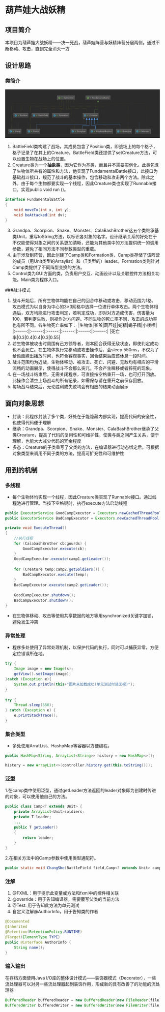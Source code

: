 # 葫芦娃大战妖精

## 项目简介
本项目为葫芦娃大战妖精——决一死战，葫芦娃阵营与妖精阵营分居两侧，通过不断移动、攻击，直到完全消灭一方

## 设计思路
### 类简介
![1](readme_picture/class.PNG)<!-- .element width="80%" height="65%" -->
1. BattleField类构建了战场，其成员包含了Position类，即战场上的每个格子，格子记录了在其上的Creature。BattleField类还提供了setCreature方法，可以设置生物在战场上的位置。
2. Creature类为一个**抽象类**，因为它作为基类，而且并不需要实例化。此类包含了生物体所共有的属性和方法，他实现了FundamentalBattle接口，此接口为基础战斗接口，规范了战斗的基本操作，包含移动和攻击两个方法。除此之外，由于每个生物都要实现一个线程，因此Creature类也实现了Runnable接口，实现public void run ()。
```java
interface FundamentalBattle
{
    void moveTo(int x, int y);
    void beAttacked(int dv);
}
```
3. Grandpa、Scorpion、Snake、Monster、CalaBashBrother这五个类继承基类Unit，重写toString方法，以标识各对象的名字。设计继承关系的好处在于不仅能使得对象之间的关系更加清晰，还能为其他类中的方法提供统一的调用参数，避免了相同方法不同参数类型的重载。
4. 由于涉及到阵营，因此创建了Camp类和Formation类，Camp类存储了该阵营的成员（用Unit类型的Arraylist）和（T类型的）leader。Formation类则针对Camp类提供了不同阵型变换的方法。
5. Control类为GUI方面的类，负责用户交互、动画设计以及关联控件方法相关功能。Main类为程序入口。

###战斗模式
1. 战斗开始后，所有生物体均能在自己的回合中移动或攻击，移动范围为1格，攻击模式为以自身为中心的3×3网格中选择一位进行单体攻击。两个生物体相遇后，双方均能进行攻击判定，若判定成功，即对对方造成伤害，伤害量为100，若判定失败，则视作对方闪避。不同生物的死亡率不同，攻击的成功率也有所不同。各生物死亡率如下：
|生物体|爷爷|葫芦娃|蛇精|蝎子精|小喽啰|
|:------:|:------:|:------:|:------:|:------:|:------:|
|死亡率|0.3|0.4|0.4|0.3|0.55|
2. 若生物体被攻击时周围有己方领导者，则本回合获得无敌状态，即使判定成功也不会死亡。在生物体执行完移动或攻击操作后，会sleep 550ms，不仅为了给动画腾出播放时间，也符合客观事实，回合结束后应该休息一段时间。
3. 战斗范围均为近战，生物体移动、被攻击、死亡、闪避、无敌均有相应的平滑流畅的动画展示，使得战斗不会那么突兀，不会产生瞬移或者猝死的现象。
4. 在一场战斗结束后，无需关闭程序，可直接按空格重开一场，也可打开回放。此操作会清空上场战斗的所有记录，如需保存请在重开之前保存回放。
5. 每场战斗结束后，无论胜利或失败均会有相应的结果动画展示

## 面向对象思想
 - 封装：此程序封装了多个类，好处在于能隐藏内部实现，提高代码的安全性，也使得代码便于理解
 - 继承：Grandpa、Scorpion、Snake、Monster、CalaBashBrother继承了父类Creature，提高了代码的复用性和可维护性，使类与类之间产生关系，便于理解，也能大大减少代码的冗余程度
 - 多态：Creature的子类重写了父类的方法，在编译器进行动态绑定后，可根据对象类型来调用不同子类的方法，提高可扩充性和可维护性

## 用到的机制
### 多线程
- 每个生物体均实现一个线程，因此Creature类实现了Runnable接口。通过线程池进行管理。当按下空格键时，执行execute方法启动线程
```java
public ExecutorService GoodCampExecutor = Executors.newCachedThreadPool();
public ExecutorService BadCampExecutor = Executors.newCachedThreadPool();
```
```java
private void ExecuteThread()
{
    //执行线程
    for (CalabashBrother cb:gourds) {
        GoodCampExecutor.execute(cb);
    }
    GoodCampExecutor.execute(camp1.getLeader());

    for (Creature temp:camp2.getSoldiers()) {
        BadCampExecutor.execute(temp);
    }
    BadCampExecutor.execute(camp2.getLeader());

    GoodCampExecutor.shutdown();
    BadCampExecutor.shutdown();
}
```
 - 在生物体移动、攻击等使用共享数据的地方等用synchronized关键字加锁，避免发生冲突

### 异常处理
 - 程序多处使用了异常处理机制，以保护代码的执行，同时可以捕获异常，方便定位错误所在地。
```java
try {
    Image image = new Image(s);
    getView().setImage(image);
}catch (Exception e){
    System.out.println(this+"图片未加载成功(单元测试时请无视)");
}

try {
    Thread.sleep(550);
} catch (Exception e) {
    e.printStackTrace();
}
```

### 集合类型
 - 多处使用ArratList、HashpMap等容器以方便编程。
```java
public HashMap<String, ArrayList<String>> history = new HashMap<>();
```
```java
history = new ArrayList<>(controller.history.get(this.toString()));
```


### 泛型
1.在camp类中使用泛型，通过getLeader方法返回的leader对象即为创建时传进的对象，可以使用他自己的方法。
```java
public class Camp<T extends Unit> {
    private ArrayList<Unit>soldiers;
    private T leader;
    ...
    public T getLeader()
    {
        return leader;
    }
}
```
2.在相关方法中的Camp参数中使用类型通配符。
```java
public static void ChangShe(BattleField field,Camp<? extends Unit> camp, int start);
```

### 注解
1. @FXML：用于提示此变量或方法和fxml中的控件相关联
2. @override：用于告知编译器，需要覆写父类的当前方法
3. @Test: 用于告知此方法为单元测试 
4. 自定义注解@AuthorInfo，用于告知类的作者
```java
@Documented
@Inherited
@Retention(RetentionPolicy.RUNTIME)
@Target(ElementType.TYPE)
public @interface AuthorInfo {
    String name();
}
```

### 输入输出
在存档方面使用Java I/O库的整体设计模式——装饰器模式（Decorator），一些流处理器可以对另一些流处理器起到装饰作用，形成新的具有改善了的功能的流处理器
```java
BufferedReader bufferedReader = new BufferedReader(new FileReader(file));
BufferedWriter bufferedWriter = new BufferedWriter(new FileWriter(file,true));
```